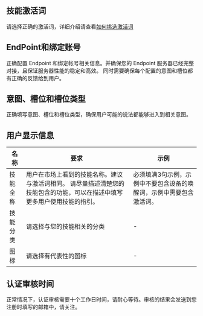 ## 技能激活词 
请选择正确的激活词，详细介绍请查看[如何挑选激活词]()

## EndPoint和绑定账号
正确配置 Endpoint 和绑定帐号相关信息。并确保您的 Endpoint 服务器已经完整对接，且保证服务器性能的稳定和高效。 同时需要确保每个配置的意图和槽位都有正确的反馈给到用户。

## 意图、槽位和槽位类型
正确填写意图、槽位和槽位类型，确保用户可能的说法都能够进入到相关意图。

## 用户显示信息
|名称   |要求    |示例    |
| ----- | ----- | -------|
|技能全称|用户在市场上看到的技能名称。建议与激活词相同。 请尽量描述清楚您的技能包含的功能，可以在描述中填写更多用户使用技能的指引。|必须填满3句示例，示例中不要包含设备的唤醒词，示例中需要包含激活词。|
|技能分类|请选择与您的技能相关的分类|-|
|图标|请选择有代表性的图标|-|

## 认证审核时间
正常情况下，认证审核需要十个工作日时间，请耐心等待。审核的结果会发送到您注册时填写的邮箱中，请关注。
